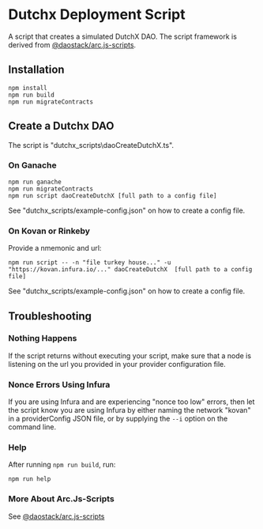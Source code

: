# Dutchx Deployment Script
A script that creates a simulated DutchX DAO.  The script framework is derived from [@daostack/arc.js-scripts](https://github.com/daostack/arc.js-scripts).

## Installation

```
npm install
npm run build
npm run migrateContracts
```

## Create a Dutchx DAO

The script is "dutchx_scripts\daoCreateDutchX.ts".

### On Ganache

```
npm run ganache
npm run migrateContracts
npm run script daoCreateDutchX [full path to a config file]
```

See "dutchx_scripts/example-config.json" on how to create a config file.

### On Kovan or Rinkeby

Provide a nmemonic and url:

```
npm run script -- -n "file turkey house..." -u "https://kovan.infura.io/..." daoCreateDutchX  [full path to a config file]
```
See "dutchx_scripts/example-config.json" on how to create a config file.

## Troubleshooting

### Nothing Happens

If the script returns without executing your script, make sure that a node is listening on the url you
provided in your provider configuration file.

### Nonce Errors Using Infura

If you are using Infura and are experiencing "nonce too low" errors, then let the script know you are using Infura by either naming the network "kovan" in a providerConfig JSON file, or by supplying the `--i` option on the command line.

### Help

After running `npm run build`, run:

```
npm run help
```

### More About Arc.Js-Scripts

See [@daostack/arc.js-scripts](https://github.com/daostack/arc.js-scripts)
